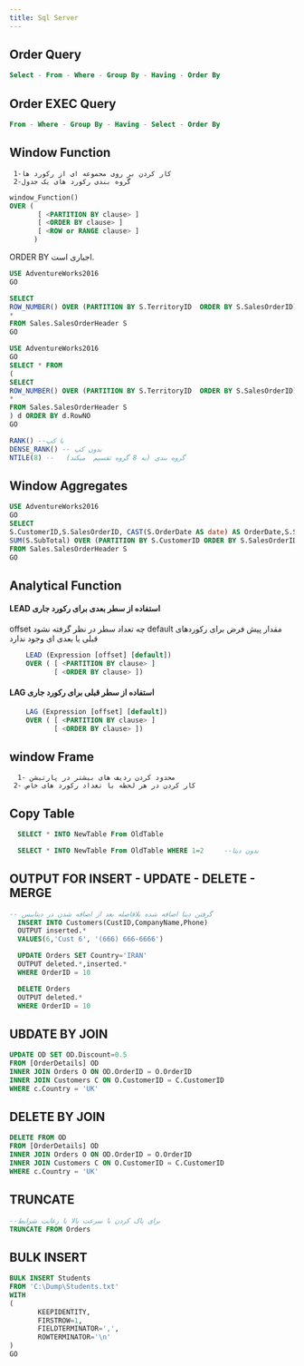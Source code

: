 ```yaml
---
title: Sql Server
---
```



## Order Query

```sql
Select - From - Where - Group By - Having - Order By
```

## Order EXEC Query

```sql
From - Where - Group By - Having - Select - Order By
```

## Window Function

```list
 کار کردن بر روی مجموعه ای از رکورد ها-1
 2-گروه بندی رکورد های یک جدول
```

```sql
window_Function() 
OVER (   
       [ <PARTITION BY clause> ]  
       [ <ORDER BY clause> ]   
       [ <ROW or RANGE clause> ]  
      ) 
```

ORDER BY اجباری است.

```sql
USE AdventureWorks2016
GO

SELECT
ROW_NUMBER() OVER (PARTITION BY S.TerritoryID  ORDER BY S.SalesOrderID) as RowNO,
*
FROM Sales.SalesOrderHeader S
GO

```

```sql
USE AdventureWorks2016
GO
SELECT * FROM
(
SELECT
ROW_NUMBER() OVER (PARTITION BY S.TerritoryID  ORDER BY S.SalesOrderID) as RowNO,
*
FROM Sales.SalesOrderHeader S
) d ORDER BY d.RowNO
GO 
```


```sql
RANK() --با کپ
DENSE_RANK() -- بدون کپ
NTILE(8) --   گروه بندی (به 8 گروه تقسیم  میکند)
```



## Window Aggregates

```sql
USE AdventureWorks2016
GO
SELECT
S.CustomerID,S.SalesOrderID, CAST(S.OrderDate AS date) AS OrderDate,S.SubTotal,
SUM(S.SubTotal) OVER (PARTITION BY S.CustomerID ORDER BY S.SalesOrderID) AS SubTotal
FROM Sales.SalesOrderHeader S
GO
```

## Analytical Function

#### LEAD  استفاده از سطر بعدی برای رکورد جاری

offset چه تعداد سطر در نظر گرفته نشود
default مقدار پیش فرض برای رکوردهای قبلی یا بعدی ای وجود ندارد

```sql
    LEAD (Expression [offset] [default])
    OVER ( [ <PARTITION BY clause> ]  
           [ <ORDER BY clause> ]) 
```
#### LAG  استفاده از سطر قبلی برای رکورد جاری


```sql
    LAG (Expression [offset] [default])
    OVER ( [ <PARTITION BY clause> ]  
           [ <ORDER BY clause> ]) 
```
## window Frame

```list
  محدود کردن ردیف های بیشتر در پارتیشن -1
 2- کار کردن در هر لحظه با تعداد رکورد های خاص
```


## Copy Table 

```sql
  SELECT * INTO NewTable From OldTable

  SELECT * INTO NewTable From OldTable WHERE 1=2     --بدون دیتا

```



## OUTPUT   FOR INSERT - UPDATE - DELETE - MERGE

```sql
-- گرفتن دیتا اضافه شده بلافاصله بعد از اضافه شدن در دیتابیس
  INSERT INTO Customers(CustID,CompanyName,Phone)
  OUTPUT inserted.*
  VALUES(6,'Cust 6', '(666) 666-6666')

  UPDATE Orders SET Country='IRAN'
  OUTPUT deleted.*,inserted.*
  WHERE OrderID = 10

  DELETE Orders 
  OUTPUT deleted.*
  WHERE OrderID = 10

```

## UBDATE BY JOIN

```sql
UPDATE OD SET OD.Discount=0.5
FROM [OrderDetails] OD
INNER JOIN Orders O ON OD.OrderID = O.OrderID
INNER JOIN Customers C ON O.CustomerID = C.CustomerID
WHERE c.Country = 'UK'
```

## DELETE BY JOIN

```sql
DELETE FROM OD 
FROM [OrderDetails] OD
INNER JOIN Orders O ON OD.OrderID = O.OrderID
INNER JOIN Customers C ON O.CustomerID = C.CustomerID
WHERE c.Country = 'UK'
```

## TRUNCATE  

```sql
--برای پاک کردن با سرعت بالا با رعایت شرایط
TRUNCATE FROM Orders 
```

## BULK INSERT  

```sql
BULK INSERT Students
FROM 'C:\Dump\Students.txt'
WITH
(
       KEEPIDENTITY,
       FIRSTROW=1,
       FIELDTERMINATOR=',',
       ROWTERMINATOR='\n'
)
GO
```